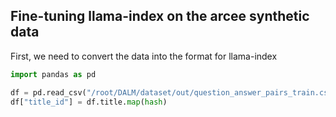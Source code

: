 ## Fine-tuning llama-index on the arcee synthetic data

First, we need to convert the data into the format for llama-index

```python
import pandas as pd

df = pd.read_csv("/root/DALM/dataset/out/question_answer_pairs_train.csv")
df["title_id"] = df.title.map(hash)
```